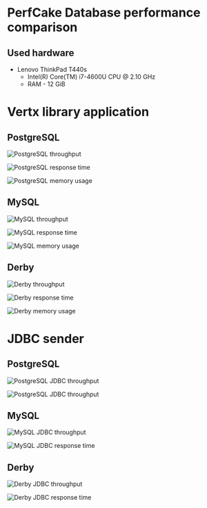 
#  PerfCake Database performance comparison

## Used hardware
* Lenovo ThinkPad T440s
    * Intel(R) Core(TM) i7-4600U CPU @ 2.10 GHz
    * RAM - 12 GiB

# Vertx library application

## PostgreSQL

![PostgreSQL throughput](charts/postgres-throughput.png)

![PostgreSQL response time](charts/postgres-resp-time.png)

![PostgreSQL memory usage](charts/postgres-memory.png)


## MySQL

![MySQL throughput](charts/mysql-throughput.png)

![MySQL response time](charts/mysql-resp-time.png)

![MySQL memory usage](charts/mysql-memory.png)

## Derby

![Derby throughput](charts/derby-throughput.png)

![Derby response time](charts/derby-resp-time.png)

![Derby memory usage](charts/derby-memory.png)


# JDBC sender
 
## PostgreSQL

![PostgreSQL JDBC throughput](charts/postgres-jdbc-throughput.png)

![PostgreSQL JDBC throughput](charts/postgres-jdbc-resp-time.png)

## MySQL

![MySQL JDBC throughput](charts/mysql-jdbc-throughput.png)

![MySQL JDBC response time](charts/mysql-jdbc-resp-time.png)

## Derby

![Derby JDBC throughput](charts/derby-jdbc-throughput.png)

![Derby JDBC response time](charts/derby-jdbc-resp-time.png)

 